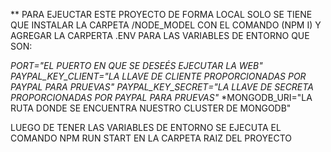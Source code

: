 ** PARA EJEUCTAR ESTE PROYECTO DE FORMA LOCAL SOLO SE TIENE QUE INSTALAR LA CARPETA /NODE_MODEL CON EL COMANDO (NPM I) Y AGREGAR LA CARPERTA .ENV PARA LAS VARIABLES DE ENTORNO QUE SON:

*PORT="EL PUERTO EN QUE SE DESEÉS EJECUTAR LA WEB"*
*PAYPAL_KEY_CLIENT="LA LLAVE DE CLIENTE PROPORCIONADAS POR PAYPAL PARA PRUEVAS"*
*PAYPAL_KEY_SECRET="LA LLAVE DE SECRETA PROPORCIONADAS POR PAYPAL PARA PRUEVAS"*
*MONGODB_URI="LA RUTA DONDE SE ENCUENTRA NUESTRO CLUSTER DE MONGODB"

LUEGO DE TENER LAS VARIABLES DE ENTORNO SE EJECUTA EL COMANDO NPM RUN START EN LA CARPETA RAIZ DEL PROYECTO 
